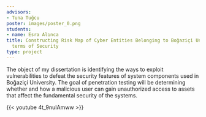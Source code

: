 ```yaml
---
advisors:
- Tuna Tuğcu
poster: images/poster_0.png
students:
- name: Esra Alınca
title: Constructing Risk Map of Cyber Entities Belonging to Boğaziçi University in
  terms of Security
type: project
---
```


The object of my dissertation is identifying the ways to exploit vulnerabilities to defeat the security features of system components used in Boğaziçi University. The goal of penetration testing will be determining whether and how a malicious user can gain unauthorized access to assets that affect the fundamental security of the systems.


{{< youtube 4t_9nuIAmww >}}
